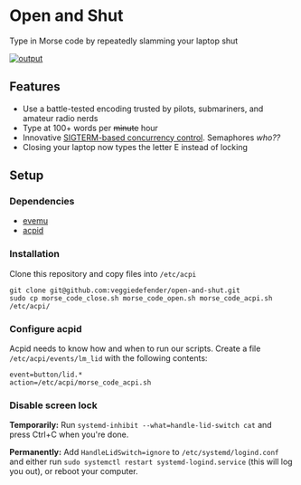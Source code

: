 # Open and Shut

Type in Morse code by repeatedly slamming your laptop shut

[![output](https://user-images.githubusercontent.com/8890878/78181506-882c1a80-7432-11ea-89c0-bee00e9d183f.gif)](https://youtu.be/UAQ60P61vYw)

## Features
* Use a battle-tested encoding trusted by pilots, submariners, and amateur radio nerds
* Type at 100+ words per ~~minute~~ hour
* Innovative [SIGTERM-based concurrency control](https://github.com/veggiedefender/open-and-shut/blob/master/morse_code_close.sh#L8). Semaphores *who??*
* Closing your laptop now types the letter E instead of locking

## Setup
### Dependencies
* [evemu](https://freedesktop.org/wiki/Evemu/)
* [acpid](https://wiki.archlinux.org/index.php/Acpid)

### Installation
Clone this repository and copy files into `/etc/acpi`
```
git clone git@github.com:veggiedefender/open-and-shut.git
sudo cp morse_code_close.sh morse_code_open.sh morse_code_acpi.sh /etc/acpi/
```

### Configure acpid
Acpid needs to know how and when to run our scripts. Create a file `/etc/acpi/events/lm_lid` with the following contents:
```
event=button/lid.*
action=/etc/acpi/morse_code_acpi.sh
```

### Disable screen lock
**Temporarily:** Run `systemd-inhibit --what=handle-lid-switch cat` and press Ctrl+C when you're done.

**Permanently:** Add `HandleLidSwitch=ignore` to `/etc/systemd/logind.conf` and either run `sudo systemctl restart systemd-logind.service` (this will log you out), or reboot your computer.
